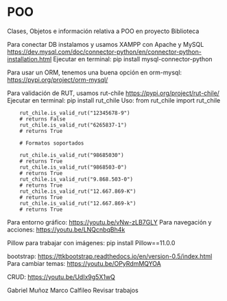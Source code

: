 # POO

Clases, Objetos e información relativa a POO en proyecto Biblioteca

Para conectar DB instalamos y usamos XAMPP con Apache y MySQL
https://dev.mysql.com/doc/connector-python/en/connector-python-installation.html
Ejecutar en terminal:
pip install mysql-connector-python

Para usar un ORM, tenemos una buena opción en orm-mysql:
https://pypi.org/project/orm-mysql/

Para validación de RUT, usamos rut-chile
https://pypi.org/project/rut-chile/
Ejecutar en terminal: pip install rut_chile
Uso:
from rut_chile import rut_chile

        rut_chile.is_valid_rut("12345678-9")
        # returns False
        rut_chile.is_valid_rut("6265837-1")
        # returns True

        # Formatos soportados

        rut_chile.is_valid_rut("98685030")
        # returns True
        rut_chile.is_valid_rut("9868503-0")
        # returns True
        rut_chile.is_valid_rut("9.868.503-0")
        # returns True
        rut_chile.is_valid_rut("12.667.869-K")
        # returns True
        rut_chile.is_valid_rut("12.667.869-k")
        # returns True

Para entorno gráfico: https://youtu.be/vNw-zLB7GLY
Para navegación y acciones: https://youtu.be/LNQcnbqBh4k

Pillow para trabajar con imágenes: pip install Pillow==11.0.0

bootstrap: https://ttkbootstrap.readthedocs.io/en/version-0.5/index.html
Para cambiar temas: https://youtu.be/OPyRdmMQYOA

CRUD: https://youtu.be/UdIx9g5X1wQ

Gabriel Muñoz
Marco Calfileo
Revisar trabajos